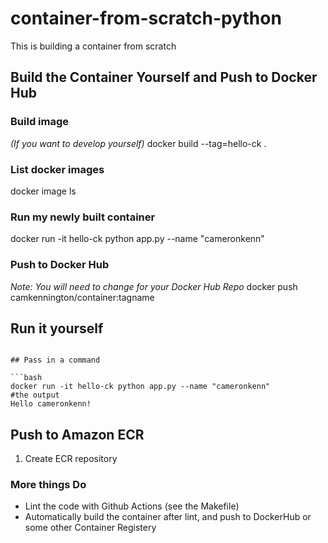 # container-from-scratch-python
This is building a container from scratch

## Build the Container Yourself and Push to Docker Hub

### Build image
*(If you want to develop yourself)* 
docker build --tag=hello-ck .

### List docker images
docker image ls

### Run my newly built container

docker run -it hello-ck python app.py --name "cameronkenn"

### Push to Docker Hub

*Note:  You will need to change for your Docker Hub Repo*
docker push camkennington/container:tagname

## Run it yourself


```

## Pass in a command

```bash
docker run -it hello-ck python app.py --name "cameronkenn"
#the output
Hello cameronkenn!
```

## Push to Amazon ECR

1.  Create ECR repository


### More things Do

* Lint the code with Github Actions (see the Makefile)
* Automatically build the container after lint, and push to DockerHub or some other Container Registery
